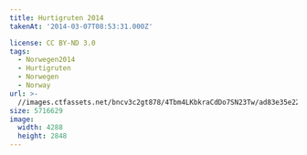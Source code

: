 ```yaml
---
title: Hurtigruten 2014
takenAt: '2014-03-07T08:53:31.000Z'

license: CC BY-ND 3.0
tags:
  - Norwegen2014
  - Hurtigruten
  - Norwegen
  - Norway
url: >-
  //images.ctfassets.net/bncv3c2gt878/4Tbm4LKbkraCdDo7SN23Tw/ad83e35e22a8d74bf4081d387b66bc8b/hurtigruten-2014_14052706523_o
size: 5716629
image:
  width: 4288
  height: 2848
---
```

